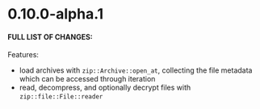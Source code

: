 # 0.10.0-alpha.1

#### FULL LIST OF CHANGES:

Features:

- load archives with `zip::Archive::open_at`, collecting the file metadata which can be accessed through iteration
- read, decompress, and optionally decrypt files with `zip::file::File::reader`